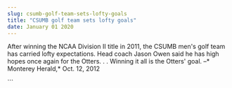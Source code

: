 ```yaml
---
slug: csumb-golf-team-sets-lofty-goals
title: "CSUMB golf team sets lofty goals"
date: January 01 2020
---
```


 
<p>
  After winning the NCAA Division II title in 2011, the CSUMB men's golf team
  has carried lofty expectations. Head coach Jason Owen said he has high hopes
  once again for the Otters. . . Winning it all is the Otters' goal. –* Monterey
  Herald,* Oct. 12, 2012
</p>
```
